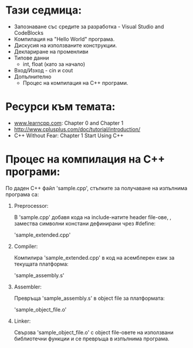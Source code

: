 # Тази седмица:
  - Запознаване със средите за разработка - Visual Studio and CodeBlocks
  - Компилация на "Hello World" програма.
  - Дискусия на използваните конструкции.
  - Деклариране на променливи
  - Типове данни
    - int, float (като за начало)
  - Вход/Изход - cin и cout
  - Допълнително
    - Процес на компилация на С++ програми.

# Ресурси към темата:
  - www.learncpp.com: Chapter 0 and Chapter 1
  - http://www.cplusplus.com/doc/tutorial/introduction/
  - C++ Without Fear: Chapter 1 Start Using C++

# Процес на компилация на C++ програми:

По даден C++ файл 'sample.cpp', стъпките за получаване на изпълнима програма са:

1. Preprocessor:

   В 'sample.cpp' добавя кода на include-натите header file-ове,
   , замества символни констани дефинирани чрез #define:

     'sample_extended.cpp'

2. Compiler:

   Компилира 'sample_extended.cpp' в код на асемблерен език за текущата платформа:

      'sample_assembly.s'


3. Assembler:

   Превръща 'sample_assembly.s' в object file за платформата:

      'sample_object_file.o'

4. Linker:

   Свързва 'sample_object_file.o' с object file-овете на използвани библиотечни
   функции и се превръща в изпълнима програма.